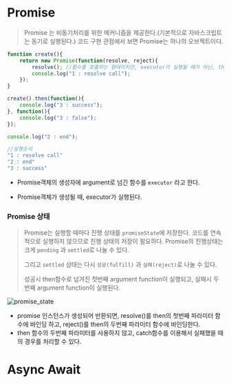# Promise

> Promise 는 비동기처리를 위한 메커니즘을 제공한다.(기본적으로 자바스크립트는 동기로 실행된다.) 코드 구현 관점에서 보면 Promise는 하나의 오브젝트이다.

```javascript
function create(){
    return new Promise(function(resolve, reject){
        resolve(); //함수를 호출하는 형태이지만, executor가 실행될 때가 아닌, then함수 바인딩까지 마무리된 후, 실행된다.
        console.log("1 : resolve call");
    });
}

create().then(function(){
    console.log("3 : success");
}, function(){
    console.log("3 : false");
});

console.log("2 : end");

//실행순서
"1 : resolve call"
"2 : end"
"3 : success"
```

- Promise객체의 생성자에 argument로 넘긴 함수를 `executor` 라고 한다.

- Promise객체가 생성될 때, executor가 실행된다.


### Promise 상태

> Promise는 실행할 때마다 진행 상태를 `promiseState`에 저장한다. 코드를 연속적으로 실행하지 않으므로 진행 상태의 저장이 필요하다. Promise의 진행상태는 크게 `pending` 과 `settled`로 나눌 수 있다.
>
> 그리고 `settled` 상태는 다시 `성공(fulfill)` 과 `실패(reject)`로 나눌 수 있다.
>
> 성공시 then함수로 넘겨진 첫번째 argument function이 실행되고, 실패시 두번째 argument function이 실행된다.

![promise_state](./promise_state.png)

- promise 인스턴스가 생성되어 반환되면, resolve()를 then의 첫번째 파라미터 함수에 바인딩 하고, reject()를 then의 두번째 파라미터 함수에 바인딩한다.
- then 함수의 두번째 파라미터를 사용하지 않고, catch함수를 이용해서 실패했을 때의 경우를 처리할 수 있다.



# Async Await

